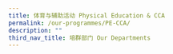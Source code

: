 ```yaml
---
title: 体育与辅助活动 Physical Education & CCA
permalink: /our-programmes/PE-CCA/
description: ""
third_nav_title: 培群部门 Our Departments
---
```






